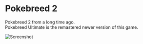 # Pokebreed 2
Pokebreed 2 from a long time ago.  
Pokebreed Ultimate is the remastered newer version of this game.

![Screenshot](https://github.com/timeblade0/pokebreed_ultimate/blob/pokebreed-2/screenshot.png)

